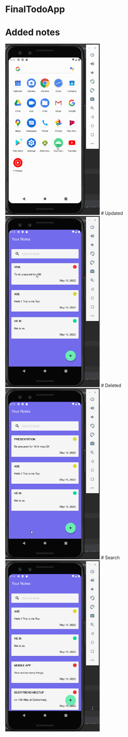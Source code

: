 # FinalTodoApp
# Added notes
<img src="gif/Initial.gif" width="300"/>
# Updated
<img src="gif/update.gif" width="300"/>
# Deleted
<img src="gif/delete.gif" width="300"/>
# Search

<img src="gif/search.gif" width="300"/>
